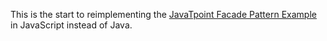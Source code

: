This is the start to reimplementing the [JavaTpoint Facade Pattern Example](https://www.javatpoint.com/facade-pattern) in JavaScript instead of Java.
